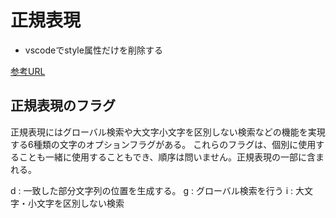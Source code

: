 # 正規表現

- vscodeでstyle属性だけを削除する

[参考URL](https://beacats.com/how-to-bulk-delete-attribute/)

## 正規表現のフラグ

正規表現にはグローバル検索や大文字小文字を区別しない検索などの機能を実現する6種類の文字のオプションフラグがある。
これらのフラグは、個別に使用することも一緒に使用することもでき、順序は問いません。正規表現の一部に含まれる。

d : 一致した部分文字列の位置を生成する。
g : グローバル検索を行う
i : 大文字・小文字を区別しない検索